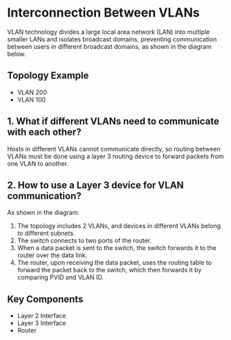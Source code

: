# Interconnection Between VLANs

VLAN technology divides a large local area network (LAN) into multiple smaller LANs and isolates broadcast domains, preventing communication between users in different broadcast domains, as shown in the diagram below.

## Topology Example

- VLAN 200
- VLAN 100

## 1. What if different VLANs need to communicate with each other?

Hosts in different VLANs cannot communicate directly, so routing between VLANs must be done using a layer 3 routing device to forward packets from one VLAN to another.

## 2. How to use a Layer 3 device for VLAN communication?

As shown in the diagram:

1. The topology includes 2 VLANs, and devices in different VLANs belong to different subnets.
2. The switch connects to two ports of the router.
3. When a data packet is sent to the switch, the switch forwards it to the router over the data link.
4. The router, upon receiving the data packet, uses the routing table to forward the packet back to the switch, which then forwards it by comparing PVID and VLAN ID.

## Key Components

- Layer 2 Interface
- Layer 3 Interface
- Router
